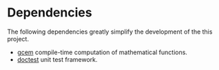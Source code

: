 # Dependencies

The following dependencies greatly simplify the development of the this project.  

- [gcem](https://github.com/kthohr/gcem) compile-time computation of mathematical functions.
- [doctest](https://github.com/doctest/doctest) unit test framework.
